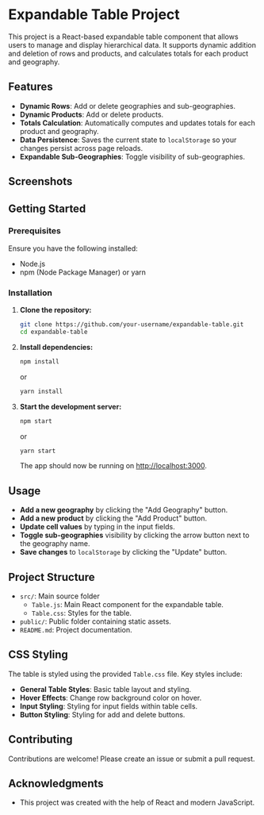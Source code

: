 # Expandable Table Project

This project is a React-based expandable table component that allows users to manage and display hierarchical data. It supports dynamic addition and deletion of rows and products, and calculates totals for each product and geography.

## Features

- **Dynamic Rows**: Add or delete geographies and sub-geographies.
- **Dynamic Products**: Add or delete products.
- **Totals Calculation**: Automatically computes and updates totals for each product and geography.
- **Data Persistence**: Saves the current state to `localStorage` so your changes persist across page reloads.
- **Expandable Sub-Geographies**: Toggle visibility of sub-geographies.

## Screenshots


## Getting Started

### Prerequisites

Ensure you have the following installed:

- Node.js
- npm (Node Package Manager) or yarn

### Installation

1. **Clone the repository:**

    ```bash
    git clone https://github.com/your-username/expandable-table.git
    cd expandable-table
    ```

2. **Install dependencies:**

    ```bash
    npm install
    ```

    or

    ```bash
    yarn install
    ```

3. **Start the development server:**

    ```bash
    npm start
    ```

    or

    ```bash
    yarn start
    ```

    The app should now be running on [http://localhost:3000](http://localhost:3000).

## Usage

- **Add a new geography** by clicking the "Add Geography" button.
- **Add a new product** by clicking the "Add Product" button.
- **Update cell values** by typing in the input fields.
- **Toggle sub-geographies** visibility by clicking the arrow button next to the geography name.
- **Save changes** to `localStorage` by clicking the "Update" button.

## Project Structure

- `src/`: Main source folder
  - `Table.js`: Main React component for the expandable table.
  - `Table.css`: Styles for the table.
- `public/`: Public folder containing static assets.
- `README.md`: Project documentation.

## CSS Styling

The table is styled using the provided `Table.css` file. Key styles include:

- **General Table Styles**: Basic table layout and styling.
- **Hover Effects**: Change row background color on hover.
- **Input Styling**: Styling for input fields within table cells.
- **Button Styling**: Styling for add and delete buttons.

## Contributing

Contributions are welcome! Please create an issue or submit a pull request.

## Acknowledgments

- This project was created with the help of React and modern JavaScript.



